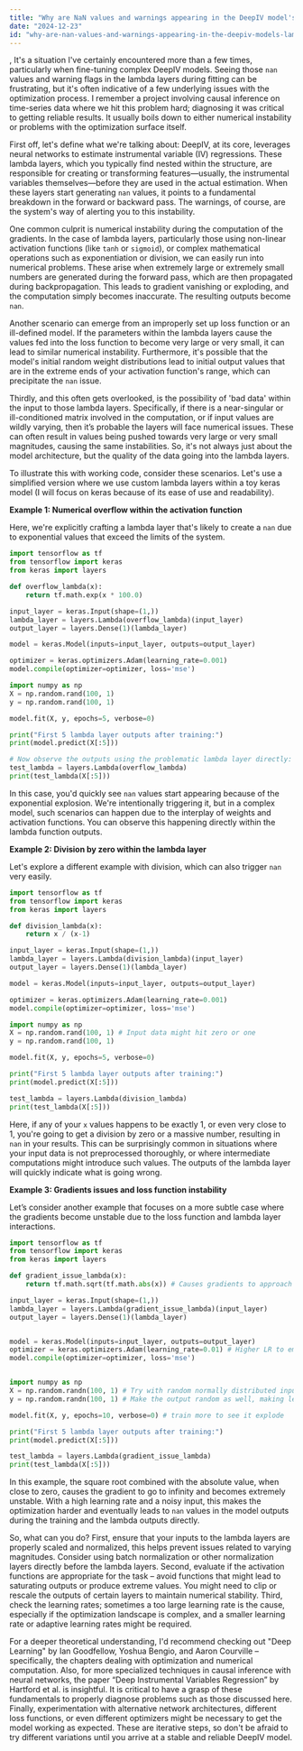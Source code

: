```yaml
---
title: "Why are NaN values and warnings appearing in the DeepIV model's lambda layers during fitting?"
date: "2024-12-23"
id: "why-are-nan-values-and-warnings-appearing-in-the-deepiv-models-lambda-layers-during-fitting"
---
```


,  It's a situation I've certainly encountered more than a few times, particularly when fine-tuning complex DeepIV models. Seeing those `nan` values and warning flags in the lambda layers during fitting can be frustrating, but it's often indicative of a few underlying issues with the optimization process. I remember a project involving causal inference on time-series data where we hit this problem hard; diagnosing it was critical to getting reliable results. It usually boils down to either numerical instability or problems with the optimization surface itself.

First off, let's define what we're talking about: DeepIV, at its core, leverages neural networks to estimate instrumental variable (IV) regressions. These lambda layers, which you typically find nested within the structure, are responsible for creating or transforming features—usually, the instrumental variables themselves—before they are used in the actual estimation. When these layers start generating `nan` values, it points to a fundamental breakdown in the forward or backward pass. The warnings, of course, are the system's way of alerting you to this instability.

One common culprit is numerical instability during the computation of the gradients. In the case of lambda layers, particularly those using non-linear activation functions (like `tanh` or `sigmoid`), or complex mathematical operations such as exponentiation or division, we can easily run into numerical problems. These arise when extremely large or extremely small numbers are generated during the forward pass, which are then propagated during backpropagation. This leads to gradient vanishing or exploding, and the computation simply becomes inaccurate. The resulting outputs become `nan`.

Another scenario can emerge from an improperly set up loss function or an ill-defined model. If the parameters within the lambda layers cause the values fed into the loss function to become very large or very small, it can lead to similar numerical instability. Furthermore, it's possible that the model's initial random weight distributions lead to initial output values that are in the extreme ends of your activation function's range, which can precipitate the `nan` issue.

Thirdly, and this often gets overlooked, is the possibility of 'bad data' within the input to those lambda layers. Specifically, if there is a near-singular or ill-conditioned matrix involved in the computation, or if input values are wildly varying, then it’s probable the layers will face numerical issues. These can often result in values being pushed towards very large or very small magnitudes, causing the same instabilities. So, it's not always just about the model architecture, but the quality of the data going into the lambda layers.

To illustrate this with working code, consider these scenarios. Let's use a simplified version where we use custom lambda layers within a toy keras model (I will focus on keras because of its ease of use and readability).

**Example 1: Numerical overflow within the activation function**

Here, we're explicitly crafting a lambda layer that's likely to create a `nan` due to exponential values that exceed the limits of the system.

```python
import tensorflow as tf
from tensorflow import keras
from keras import layers

def overflow_lambda(x):
    return tf.math.exp(x * 100.0)

input_layer = keras.Input(shape=(1,))
lambda_layer = layers.Lambda(overflow_lambda)(input_layer)
output_layer = layers.Dense(1)(lambda_layer)

model = keras.Model(inputs=input_layer, outputs=output_layer)

optimizer = keras.optimizers.Adam(learning_rate=0.001)
model.compile(optimizer=optimizer, loss='mse')

import numpy as np
X = np.random.rand(100, 1)
y = np.random.rand(100, 1)

model.fit(X, y, epochs=5, verbose=0)

print("First 5 lambda layer outputs after training:")
print(model.predict(X[:5]))

# Now observe the outputs using the problematic lambda layer directly:
test_lambda = layers.Lambda(overflow_lambda)
print(test_lambda(X[:5]))
```

In this case, you'd quickly see `nan` values start appearing because of the exponential explosion. We're intentionally triggering it, but in a complex model, such scenarios can happen due to the interplay of weights and activation functions. You can observe this happening directly within the lambda function outputs.

**Example 2: Division by zero within the lambda layer**

Let's explore a different example with division, which can also trigger `nan` very easily.

```python
import tensorflow as tf
from tensorflow import keras
from keras import layers

def division_lambda(x):
    return x / (x-1)

input_layer = keras.Input(shape=(1,))
lambda_layer = layers.Lambda(division_lambda)(input_layer)
output_layer = layers.Dense(1)(lambda_layer)

model = keras.Model(inputs=input_layer, outputs=output_layer)

optimizer = keras.optimizers.Adam(learning_rate=0.001)
model.compile(optimizer=optimizer, loss='mse')

import numpy as np
X = np.random.rand(100, 1) # Input data might hit zero or one
y = np.random.rand(100, 1)

model.fit(X, y, epochs=5, verbose=0)

print("First 5 lambda layer outputs after training:")
print(model.predict(X[:5]))

test_lambda = layers.Lambda(division_lambda)
print(test_lambda(X[:5]))

```

Here, if any of your `x` values happens to be exactly 1, or even very close to 1, you're going to get a division by zero or a massive number, resulting in `nan` in your results. This can be surprisingly common in situations where your input data is not preprocessed thoroughly, or where intermediate computations might introduce such values. The outputs of the lambda layer will quickly indicate what is going wrong.

**Example 3: Gradients issues and loss function instability**

Let’s consider another example that focuses on a more subtle case where the gradients become unstable due to the loss function and lambda layer interactions.

```python
import tensorflow as tf
from tensorflow import keras
from keras import layers

def gradient_issue_lambda(x):
    return tf.math.sqrt(tf.math.abs(x)) # Causes gradients to approach inf in some areas

input_layer = keras.Input(shape=(1,))
lambda_layer = layers.Lambda(gradient_issue_lambda)(input_layer)
output_layer = layers.Dense(1)(lambda_layer)


model = keras.Model(inputs=input_layer, outputs=output_layer)
optimizer = keras.optimizers.Adam(learning_rate=0.01) # Higher LR to emphasize the problem
model.compile(optimizer=optimizer, loss='mse')


import numpy as np
X = np.random.randn(100, 1) # Try with random normally distributed input
y = np.random.randn(100, 1) # Make the output random as well, making learning harder

model.fit(X, y, epochs=10, verbose=0) # train more to see it explode

print("First 5 lambda layer outputs after training:")
print(model.predict(X[:5]))

test_lambda = layers.Lambda(gradient_issue_lambda)
print(test_lambda(X[:5]))


```

In this example, the square root combined with the absolute value, when close to zero, causes the gradient to go to infinity and becomes extremely unstable. With a high learning rate and a noisy input, this makes the optimization harder and eventually leads to `nan` values in the model outputs during the training and the lambda outputs directly.

So, what can you do? First, ensure that your inputs to the lambda layers are properly scaled and normalized, this helps prevent issues related to varying magnitudes. Consider using batch normalization or other normalization layers directly before the lambda layers. Second, evaluate if the activation functions are appropriate for the task – avoid functions that might lead to saturating outputs or produce extreme values. You might need to clip or rescale the outputs of certain layers to maintain numerical stability. Third, check the learning rates; sometimes a too large learning rate is the cause, especially if the optimization landscape is complex, and a smaller learning rate or adaptive learning rates might be required.

For a deeper theoretical understanding, I'd recommend checking out "Deep Learning" by Ian Goodfellow, Yoshua Bengio, and Aaron Courville – specifically, the chapters dealing with optimization and numerical computation. Also, for more specialized techniques in causal inference with neural networks, the paper “Deep Instrumental Variables Regression” by Hartford et al. is insightful. It is critical to have a grasp of these fundamentals to properly diagnose problems such as those discussed here. Finally, experimentation with alternative network architectures, different loss functions, or even different optimizers might be necessary to get the model working as expected. These are iterative steps, so don't be afraid to try different variations until you arrive at a stable and reliable DeepIV model.
